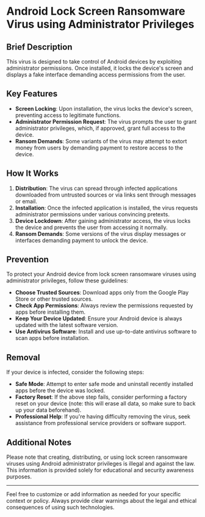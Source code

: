 # Android Lock Screen Ransomware Virus using Administrator Privileges

## Brief Description
This virus is designed to take control of Android devices by exploiting administrator permissions. Once installed, it locks the device's screen and displays a fake interface demanding access permissions from the user.

## Key Features
- **Screen Locking**: Upon installation, the virus locks the device's screen, preventing access to legitimate functions.
- **Administrator Permission Request**: The virus prompts the user to grant administrator privileges, which, if approved, grant full access to the device.
- **Ransom Demands**: Some variants of the virus may attempt to extort money from users by demanding payment to restore access to the device.

## How It Works
1. **Distribution**: The virus can spread through infected applications downloaded from untrusted sources or via links sent through messages or email.
2. **Installation**: Once the infected application is installed, the virus requests administrator permissions under various convincing pretexts.
3. **Device Lockdown**: After gaining administrator access, the virus locks the device and prevents the user from accessing it normally.
4. **Ransom Demands**: Some versions of the virus display messages or interfaces demanding payment to unlock the device.

## Prevention
To protect your Android device from lock screen ransomware viruses using administrator privileges, follow these guidelines:
- **Choose Trusted Sources**: Download apps only from the Google Play Store or other trusted sources.
- **Check App Permissions**: Always review the permissions requested by apps before installing them.
- **Keep Your Device Updated**: Ensure your Android device is always updated with the latest software version.
- **Use Antivirus Software**: Install and use up-to-date antivirus software to scan apps before installation.

## Removal
If your device is infected, consider the following steps:
- **Safe Mode**: Attempt to enter safe mode and uninstall recently installed apps before the device was locked.
- **Factory Reset**: If the above step fails, consider performing a factory reset on your device (note: this will erase all data, so make sure to back up your data beforehand).
- **Professional Help**: If you're having difficulty removing the virus, seek assistance from professional service providers or software support.

## Additional Notes
Please note that creating, distributing, or using lock screen ransomware viruses using Android administrator privileges is illegal and against the law. This information is provided solely for educational and security awareness purposes.

---

Feel free to customize or add information as needed for your specific context or policy. Always provide clear warnings about the legal and ethical consequences of using such technologies.
